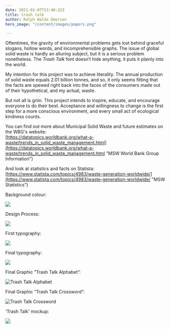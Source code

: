 ```yaml
---
date: 2021-02-07T23:40:32Z
title: trash talk
author: Ralph Waldo Emerson
hero_image: "/content/images/papers.png"

---
```

Oftentimes, the gravity of environmental problems gets lost behind graceful slogans, hollow words, and incomprehensible graphs. The issue of global solid waste is hardly an alluring subject, but it is a serious problem nonetheless. The _Trash Talk_ font doesn’t hide anything, it puts it plainly into the world.

My intention for this project was to achieve literality. The annual production of solid waste equals 2.01 billion tonnes, and so, it only seems fitting that the facts are spewed right back into the faces of the consumers made out of their hypothetical, and my actual, waste.

But not all is grim. This project intends to inspire, educate, and encourage everyone to do their best. Acceptance and willingness to change is the first step for a more conscious environment, and every small act of ecological kindness counts.

You can find out more about Municipal Solid Waste and future estimates on the WBG's website:  
[https://datatopics.worldbank.org/what-a-waste/trends_in_solid_waste_management.html](https://datatopics.worldbank.org/what-a-waste/trends_in_solid_waste_management.html "MSW World Bank Group Information")

And look at statistics and facts on Statista:  
[https://www.statista.com/topics/4983/waste-generation-worldwide/](https://www.statista.com/topics/4983/waste-generation-worldwide/ "MSW Statistics")

Background colour:

![](/content/images/font-3.png)

Design Process:

![](/content/images/process-1.png)

First typography:

![](/content/images/trashtalk_typo.png)

Final typography:

![](/content/images/trashtalk_typography-raw.png)

Final Graphic ”Trash Talk Alphabet”:

![Trash Talk Alphabet](/content/images/trashtalk_alphabet.png "Trash Talk Alphabet")

Final Graphic ”Trash Talk Crossword”:

![Trash Talk Crossword](/content/images/trashtalk_crossword_1.png "Trash Talk Crossword")

'Trash Talk' mockup:

![](/content/images/436.png)